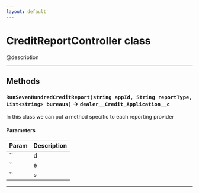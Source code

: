 ```yaml
---
layout: default
---
```

# CreditReportController class

@description

---
## Methods
### `RunSevenHundredCreditReport(string appId, String reportType, List<string> bureaus)` → `dealer__Credit_Application__c`

In this class we can put a method specific to each reporting provider

#### Parameters
|Param|Description|
|-----|-----------|
|`` | d |
|`` | e |
|`` | s |

---
